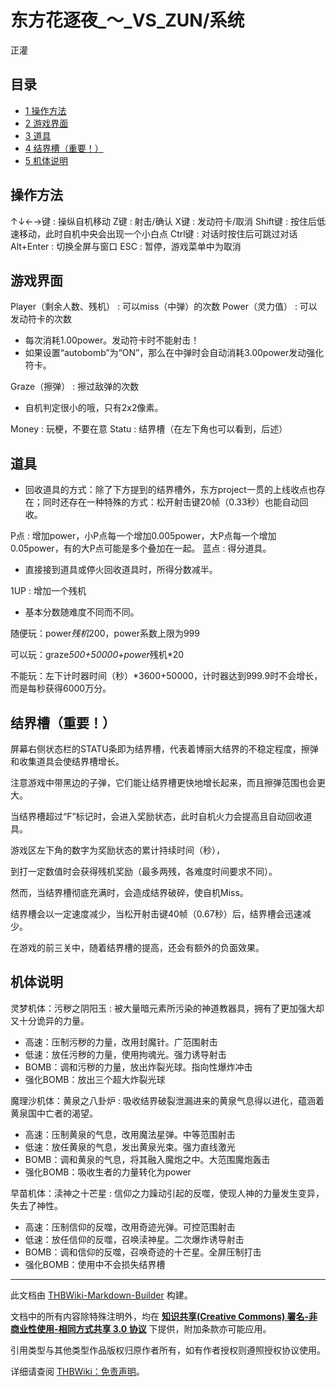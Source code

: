 # 东方花逐夜_～_VS_ZUN/系统

<!-- source html: G:\repos\THBWiki-Markdown-Builder\THBWikiMarkdown\Temp\main\2\2e\ns0%3A%E4%B8%9C%E6%96%B9%E8%8A%B1%E9%80%90%E5%A4%9C_%EF%BD%9E_VS_ZUN%2F%E7%B3%BB%E7%BB%9F.html -->

正灌


## 目录

- [1 操作方法](#操作方法)
- [2 游戏界面](#游戏界面)
- [3 道具](#道具)
- [4 结界槽（重要！）](#结界槽（重要！）)
- [5 机体说明](#机体说明)





## 操作方法
↑↓←→键
: 操纵自机移动
Z键
: 射击/确认
X键
: 发动符卡/取消
Shift键
: 按住后低速移动，此时自机中央会出现一个小白点
Ctrl键
: 对话时按住后可跳过对话
Alt+Enter
: 切换全屏与窗口
ESC
: 暂停，游戏菜单中为取消  



## 游戏界面
Player（剩余人数、残机）
: 可以miss（中弹）的次数
Power（灵力值）
: 可以发动符卡的次数

- 每次消耗1.00power。发动符卡时不能射击！
- 如果设置“autobomb”为“ON”，那么在中弹时会自动消耗3.00power发动强化符卡。

Graze（擦弹）
: 擦过敌弹的次数

- 自机判定很小的哦，只有2x2像素。

Money
: 玩梗，不要在意
Statu
: 结界槽（在左下角也可以看到，后述）


## 道具
- 回收道具的方式：除了下方提到的结界槽外，东方project一贯的上线收点也存在；同时还存在一种特殊的方式：松开射击键20帧（0.33秒）也能自动回收。

P点
: 增加power，小P点每一个增加0.005power，大P点每一个增加0.05power，有的大P点可能是多个叠加在一起。
蓝点
: 得分道具。

- 直接接到道具或停火回收道具时，所得分数减半。

1UP
: 增加一个残机  


  
  

  

- 基本分数随难度不同而不同。  


  
随便玩：power*残机*200，power系数上限为999  

可以玩：graze*500+50000+power*残机*20  

不能玩：左下计时器时间（秒）*3600+50000，计时器达到999.9时不会增长，而是每秒获得6000万分。
  


## 结界槽（重要！）
[](./文件-东方花逐夜系统说明.jpg.md)
  
屏幕右侧状态栏的STATU条即为结界槽，代表着博丽大结界的不稳定程度，擦弹和收集道具会使结界槽增长。  

注意游戏中带黑边的子弹，它们能让结界槽更快地增长起来，而且擦弹范围也会更大。  

  

当结界槽超过“F”标记时，会进入奖励状态，此时自机火力会提高且自动回收道具。  

游戏区左下角的数字为奖励状态的累计持续时间（秒），  

到打一定数值时会获得残机奖励（最多两残，各难度时间要求不同）。  

  

然而，当结界槽彻底充满时，会造成结界破碎，使自机Miss。  

  

结界槽会以一定速度减少，当松开射击键40帧（0.67秒）后，结界槽会迅速减少。  

在游戏的前三关中，随着结界槽的提高，还会有额外的负面效果。
  


## 机体说明
灵梦机体：污秽之阴阳玉
: 被大量暗元素所污染的神道教器具，拥有了更加强大却又十分诡异的力量。  


- 高速：压制污秽的力量，改用封魔针。广范围射击
- 低速：放任污秽的力量，使用拘魂光。强力诱导射击
- BOMB：调和污秽的力量，放出炸裂光球。指向性爆炸冲击
- 强化BOMB：放出三个超大炸裂光球

  
  

  

魔理沙机体：黄泉之八卦炉
: 吸收结界破裂泄漏进来的黄泉气息得以进化，蕴涵着黄泉国中亡者的渴望。  


- 高速：压制黄泉的气息，改用魔法星弹。中等范围射击
- 低速：放任黄泉的气息，发出黄泉光束。强力直线激光
- BOMB：调和黄泉的气息，将其融入魔炮之中。大范围魔炮轰击
- 强化BOMB：吸收生者的力量转化为power

  
  

  

早苗机体：渎神之十芒星
: 信仰之力躁动引起的反噬，使现人神的力量发生变异，失去了神性。  


- 高速：压制信仰的反噬，改用奇迹光弹。可控范围射击
- 低速：放任信仰的反噬，召唤渎神星。二次爆炸诱导射击
- BOMB：调和信仰的反噬，召唤奇迹的十芒星。全屏压制打击
- 强化BOMB：使用中不会损失结界槽





---

此文档由 [THBWiki-Markdown-Builder](https://github.com/Delsin-Yu/THBWiki-Markdown-Builder) 构建。

文档中的所有内容除特殊注明外，均在 [**知识共享(Creative Commons) 署名-非商业性使用-相同方式共享 3.0 协议**](https://creativecommons.org/licenses/by-sa/3.0/deed.zh-hans) 下提供，附加条款亦可能应用。

引用类型与其他类型作品版权归原作者所有，如有作者授权则遵照授权协议使用。

详细请查阅 [THBWiki：免责声明](https://thbwiki.cc/THBWiki:%E5%85%8D%E8%B4%A3%E5%A3%B0%E6%98%8E)。


